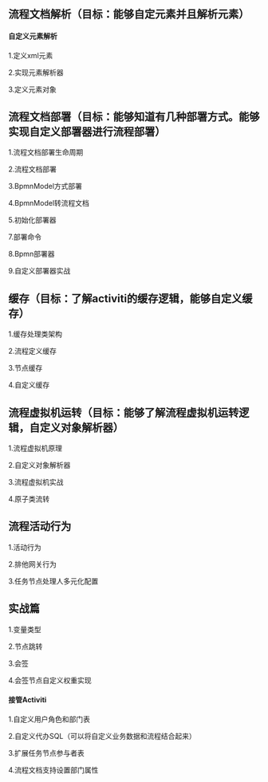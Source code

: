 ## 流程文档解析（目标：能够自定元素并且解析元素）
 
#### 自定义元素解析

1.定义xml元素

2.实现元素解析器

3.定义元素对象


## 流程文档部署（目标：能够知道有几种部署方式。能够实现自定义部署器进行流程部署）

1.流程文档部署生命周期

2.流程文档部署

3.BpmnModel方式部署

4.BpmnModel转流程文档

5.初始化部署器

7.部署命令

8.Bpmn部署器

9.自定义部署器实战

## 缓存（目标：了解activiti的缓存逻辑，能够自定义缓存）

1.缓存处理类架构

2.流程定义缓存

3.节点缓存

4.自定义缓存


## 流程虚拟机运转（目标：能够了解流程虚拟机运转逻辑，自定义对象解析器）

1.流程虚拟机原理

2.自定义对象解析器

3.流程虚拟机实战

4.原子类流转


## 流程活动行为

1.活动行为

2.排他网关行为

3.任务节点处理人多元化配置



## 实战篇

1.变量类型

2.节点跳转

3.会签

4.会签节点自定义权重实现

#### 接管Activiti

1.自定义用户角色和部门表

2.自定义代办SQL（可以将自定义业务数据和流程结合起来）

3.扩展任务节点参与者表

4.流程文档支持设置部门属性



